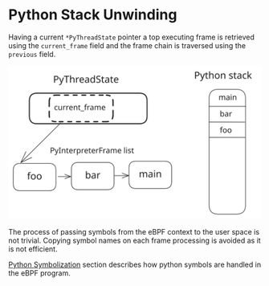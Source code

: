 # Python Stack Unwinding

Having a current `*PyThreadState` pointer a top executing frame is retrieved using the `current_frame` field and the frame chain is traversed using the `previous` field.

![Python Stack Walking](../../../../_assets/py-stack-walk.svg)

The process of passing symbols from the eBPF context to the user space is not trivial. Copying symbol names on each frame processing is avoided as it is not efficient.

[Python Symbolization](./symbolization.md) section describes how python symbols are handled in the eBPF program.
